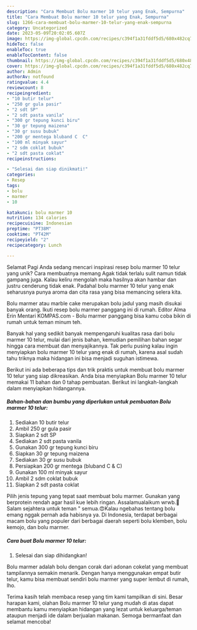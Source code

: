 ```yaml
---
description: "Cara Membuat Bolu marmer 10 telur yang Enak, Sempurna"
title: "Cara Membuat Bolu marmer 10 telur yang Enak, Sempurna"
slug: 1266-cara-membuat-bolu-marmer-10-telur-yang-enak-sempurna
category: Uncategorized
date: 2023-05-09T20:02:05.607Z
image: https://img-global.cpcdn.com/recipes/c394f1a31fddf5d5/680x482cq70/bolu-marmer-10-telur-foto-resep-utama.jpg
hideToc: false
enableToc: true
enableTocContent: false
thumbnail: https://img-global.cpcdn.com/recipes/c394f1a31fddf5d5/680x482cq70/bolu-marmer-10-telur-foto-resep-utama.jpg
cover: https://img-global.cpcdn.com/recipes/c394f1a31fddf5d5/680x482cq70/bolu-marmer-10-telur-foto-resep-utama.jpg
author: Admin
authorAv: notfound
ratingvalue: 4.4
reviewcount: 8
recipeingredient:
- "10 butir telur"
- "250 gr gula pasir"
- "2 sdt SP"
- "2 sdt pasta vanila"
- "300 gr tepung kunci biru"
- "30 gr tepung maizena"
- "30 gr susu bubuk"
- "200 gr mentega bluband C  C"
- "100 ml minyak sayur"
- "2 sdm coklat bubuk"
- "2 sdt pasta coklat"
recipeinstructions:

- "Selesai dan siap dinikmati!"
categories:
- Resep
tags:
- bolu
- marmer
- 10

katakunci: bolu marmer 10 
nutrition: 134 calories
recipecuisine: Indonesian
preptime: "PT38M"
cooktime: "PT42M"
recipeyield: "2"
recipecategory: Lunch

---
```



Selamat Pagi Anda sedang mencari inspirasi resep bolu marmer 10 telur yang unik? Cara membuatnya memang Agak tidak terlalu sulit namun tidak gampang juga. Kalau keliru mengolah maka hasilnya akan hambar dan justru cenderung tidak enak. Padahal bolu marmer 10 telur yang enak seharusnya punya aroma dan cita rasa yang bisa memancing selera kita.


Bolu marmer atau marble cake merupakan bolu jadul yang masih disukai banyak orang. Ikuti resep bolu marmer panggang ini di rumah. Editor Alma Erin Mentari KOMPAS.com - Bolu marmer panggang bisa kamu coba bikin di rumah untuk teman minum teh.

Banyak hal yang sedikit banyak mempengaruhi kualitas rasa dari bolu marmer 10 telur, mulai dari jenis bahan, kemudian pemilihan bahan segar hingga cara membuat dan menyajikannya. Tak perlu pusing kalau ingin menyiapkan bolu marmer 10 telur yang enak di rumah, karena asal sudah tahu triknya maka hidangan ini bisa menjadi suguhan istimewa.


Berikut ini ada beberapa tips dan trik praktis untuk membuat bolu marmer 10 telur yang siap dikreasikan. Anda bisa menyiapkan Bolu marmer 10 telur memakai 11 bahan dan 0 tahap pembuatan. Berikut ini langkah-langkah dalam menyiapkan hidangannya.

<!--inarticleads1-->

##### Bahan-bahan dan bumbu yang diperlukan untuk pembuatan Bolu marmer 10 telur:

1. Sediakan 10 butir telur
1. Ambil 250 gr gula pasir
1. Siapkan 2 sdt SP
1. Sediakan 2 sdt pasta vanila
1. Gunakan 300 gr tepung kunci biru
1. Siapkan 30 gr tepung maizena
1. Sediakan 30 gr susu bubuk
1. Persiapkan 200 gr mentega (bluband C &amp; C)
1. Gunakan 100 ml minyak sayur
1. Ambil 2 sdm coklat bubuk
1. Siapkan 2 sdt pasta coklat


Pilih jenis tepung yang tepat saat membuat bolu marmer. Gunakan yang berprotein rendah agar hasil kue lebih ringan. Assalamualaikum wrwb.🙏Salam sejahtera untuk teman &#34; semua.😍Kalau ngebahas tentang bolu emang nggak pernah ada habisnya ya. Di Indonesia, terdapat berbagai macam bolu yang populer dari berbagai daerah seperti bolu klemben, bolu kemojo, dan bolu marmer. 

<!--inarticleads2-->

##### Cara buat Bolu marmer 10 telur:


1. Selesai dan siap dihidangkan!

Bolu marmer adalah bolu dengan corak dari adonan cokelat yang membuat tampilannya semakin menarik. Dengan hanya menggunakan empat butir telur, kamu bisa membuat sendiri bolu marmer yang super lembut di rumah, lho. 

Terima kasih telah membaca resep yang tim kami tampilkan di sini. Besar harapan kami, olahan Bolu marmer 10 telur yang mudah di atas dapat membantu kamu menyiapkan hidangan yang lezat untuk keluarga/teman ataupun menjadi ide dalam berjualan makanan. Semoga bermanfaat dan selamat mencoba!

